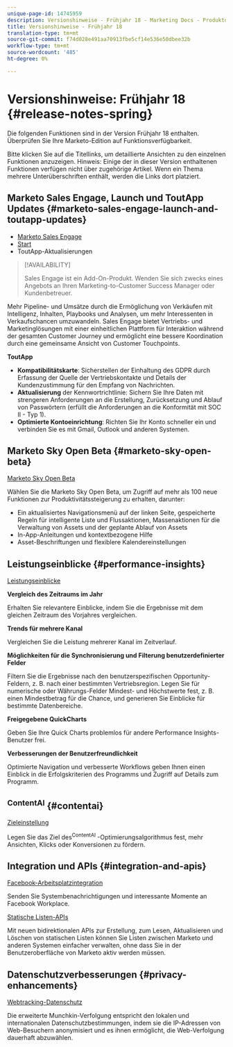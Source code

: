 ```yaml
---
unique-page-id: 14745959
description: Versionshinweise - Frühjahr 18 - Marketing Docs - Produktdokumentation
title: Versionshinweise - Frühjahr 18
translation-type: tm+mt
source-git-commit: f74d028e491aa70913fbe5cf14e536e50dbee32b
workflow-type: tm+mt
source-wordcount: '485'
ht-degree: 0%

---
```



# Versionshinweise: Frühjahr 18 {#release-notes-spring}

Die folgenden Funktionen sind in der Version Frühjahr 18 enthalten. Überprüfen Sie Ihre Marketo-Edition auf Funktionsverfügbarkeit.

Bitte klicken Sie auf die Titellinks, um detaillierte Ansichten zu den einzelnen Funktionen anzuzeigen. Hinweis: Einige der in dieser Version enthaltenen Funktionen verfügen nicht über zugehörige Artikel. Wenn ein Thema mehrere Unterüberschriften enthält, werden die Links dort platziert.

## Marketo Sales Engage, Launch und ToutApp Updates {#marketo-sales-engage-launch-and-toutapp-updates}

* [Marketo Sales Engage](/help/marketo/product-docs/marketo-sales-connect/getting-started/sales-connect-overview.md)
* [Start](/help/marketo/product-docs/marketo-sales-connect/getting-started/sales-connect-overview.md)
* ToutApp-Aktualisierungen

>[!AVAILABILITY]
>
>Sales Engage ist ein Add-On-Produkt. Wenden Sie sich zwecks eines Angebots an Ihren Marketing-to-Customer Success Manager oder Kundenbetreuer.

Mehr Pipeline- und Umsätze durch die Ermöglichung von Verkäufen mit Intelligenz, Inhalten, Playbooks und Analysen, um mehr Interessenten in Verkaufschancen umzuwandeln. Sales Engage bietet Vertriebs- und Marketinglösungen mit einer einheitlichen Plattform für Interaktion während der gesamten Customer Journey und ermöglicht eine bessere Koordination durch eine gemeinsame Ansicht von Customer Touchpoints.

**ToutApp**

* **Kompatibilitätskarte**: Sicherstellen der Einhaltung des GDPR durch Erfassung der Quelle der Vertriebskontakte und Details der Kundenzustimmung für den Empfang von Nachrichten.
* **Aktualisierung** der Kennwortrichtlinie: Sichern Sie Ihre Daten mit strengeren Anforderungen an die Erstellung, Zurücksetzung und Ablauf von Passwörtern (erfüllt die Anforderungen an die Konformität mit SOC II - Typ 1).
* **Optimierte Kontoeinrichtung**: Richten Sie Ihr Konto schneller ein und verbinden Sie es mit Gmail, Outlook und anderen Systemen.

## Marketo Sky Open Beta {#marketo-sky-open-beta}

[Marketo Sky Open Beta](https://help.marketo.com/hc/en-us)

Wählen Sie die Marketo Sky Open Beta, um Zugriff auf mehr als 100 neue Funktionen zur Produktivitätssteigerung zu erhalten, darunter:

* Ein aktualisiertes Navigationsmenü auf der linken Seite, gespeicherte Regeln für intelligente Liste und Flussaktionen, Massenaktionen für die Verwaltung von Assets und der geplante Ablauf von Assets
* In-App-Anleitungen und kontextbezogene Hilfe
* Asset-Beschriftungen und flexiblere Kalendereinstellungen

## Leistungseinblicke {#performance-insights}

[Leistungseinblicke](/help/marketo/product-docs/reporting/performance-insights/performance-insights-overview.md)

**Vergleich des Zeitraums im Jahr**

Erhalten Sie relevantere Einblicke, indem Sie die Ergebnisse mit dem gleichen Zeitraum des Vorjahres vergleichen.

**Trends für mehrere Kanal**

Vergleichen Sie die Leistung mehrerer Kanal im Zeitverlauf.

**Möglichkeiten für die Synchronisierung und Filterung benutzerdefinierter Felder**

Filtern Sie die Ergebnisse nach den benutzerspezifischen Opportunity-Feldern, z. B. nach einer bestimmten Vertriebsregion. Legen Sie für numerische oder Währungs-Felder Mindest- und Höchstwerte fest, z. B. einen Mindestbetrag für die Chance, und generieren Sie Einblicke für bestimmte Datenbereiche.

**Freigegebene QuickCharts**

Geben Sie Ihre Quick Charts problemlos für andere Performance Insights-Benutzer frei.

**Verbesserungen der Benutzerfreundlichkeit**

Optimierte Navigation und verbesserte Workflows geben Ihnen einen Einblick in die Erfolgskriterien des Programms und Zugriff auf Details zum Programm.

## <sup>ContentAI</sup>  {#contentai}

[Zieleinstellung](/help/marketo/product-docs/predictive-content/getting-started/algorithm-goal-settings.md)

Legen Sie das Ziel des<sup>ContentAI</sup> -Optimierungsalgorithmus fest, mehr Ansichten, Klicks oder Konversionen zu fördern.

## Integration und APIs {#integration-and-apis}

[Facebook-Arbeitsplatzintegration](/help/marketo/product-docs/administration/additional-integrations/add-workplace-by-facebook-as-a-launchpoint-service.md)

Senden Sie Systembenachrichtigungen und interessante Momente an Facebook Workplace.

[Statische Listen-APIs](http://developers.marketo.com/rest-api/assets/static-lists/)

Mit neuen bidirektionalen APIs zur Erstellung, zum Lesen, Aktualisieren und Löschen von statischen Listen können Sie Listen zwischen Marketo und anderen Systemen einfacher verwalten, ohne dass Sie in der Benutzeroberfläche von Marketo aktiv werden müssen.

## Datenschutzverbesserungen {#privacy-enhancements}

[Webtracking-Datenschutz](http://developers.marketo.com/javascript-api/lead-tracking/)

Die erweiterte Munchkin-Verfolgung entspricht den lokalen und internationalen Datenschutzbestimmungen, indem sie die IP-Adressen von Web-Besuchern anonymisiert und es ihnen ermöglicht, die Web-Verfolgung dauerhaft abzuwählen.
